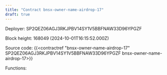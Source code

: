 ```yaml
---
title: "Contract bnsx-owner-name-airdrop-17"
draft: true
---
```

Deployer: SP2QEZ06AGJ3RKJPBV14SY1V5BBFNAW33D96YPGZF


 



Block height: 168049 (2024-10-01T16:15:52.000Z)

Source code: {{<contractref "bnsx-owner-name-airdrop-17" SP2QEZ06AGJ3RKJPBV14SY1V5BBFNAW33D96YPGZF bnsx-owner-name-airdrop-17>}}

Functions:


